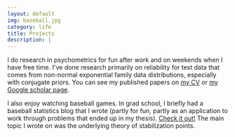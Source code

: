 ```yaml
---
layout: default
img: baseball.jpg
category: life
title: Projects
description: |
---
```

I do research in psychometrics for fun after work and on weekends when I have free time. I've done research primarily on reliability for test data that comes from non-normal exponential family data distributions, especially with conjugate priors. You can see my published papers on [my CV](https://rcfoster.github.io/cv/CV.pdf) or [my Google scholar page](https://scholar.google.com/citations?user=Jn_dd0UAAAAJ).

I also enjoy watching baseball games. In grad school, I briefly had a baseball statistics blog that I wrote (partly for fun, partly as an application to work through problems that ended up in my thesis). [Check it out!](http://www.probabilaball.com) The main topic I wrote on was the underlying theory of stabilization points.